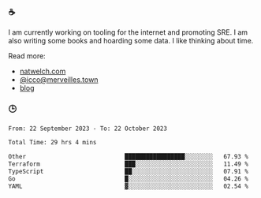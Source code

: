 ### ☕

I am currently working on tooling for the internet and promoting SRE. I am also writing some books and hoarding some data. I like thinking about time. 

Read more:

 - [natwelch.com](https://natwelch.com)
 - [@icco@merveilles.town](https://merveilles.town/@icco)
 - [blog](https://writing.natwelch.com)

### 🕒

<!--START_SECTION:waka-->

```txt
From: 22 September 2023 - To: 22 October 2023

Total Time: 29 hrs 4 mins

Other                            █████████████████░░░░░░░░   67.93 %
Terraform                        ███░░░░░░░░░░░░░░░░░░░░░░   11.49 %
TypeScript                       ██░░░░░░░░░░░░░░░░░░░░░░░   07.91 %
Go                               █░░░░░░░░░░░░░░░░░░░░░░░░   04.26 %
YAML                             ▓░░░░░░░░░░░░░░░░░░░░░░░░   02.54 %
```

<!--END_SECTION:waka-->
